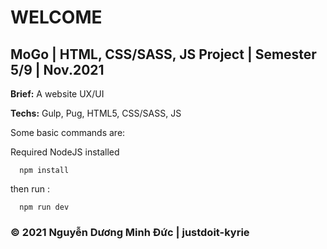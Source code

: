 # WELCOME

## MoGo | HTML, CSS/SASS, JS Project | Semester 5/9 | Nov.2021

**Brief:** A website UX/UI

**Techs:** Gulp, Pug, HTML5, CSS/SASS, JS

Some basic commands are:

Required NodeJS installed

```
  npm install
```

then run :

```
  npm run dev
```

### &copy; 2021 Nguyễn Dương Minh Đức | justdoit-kyrie
